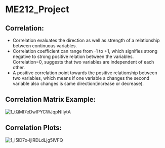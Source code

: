  # ME212_Project

## Correlation: 
- Correlation evaluates the direction as well as strength of a relationship between continuous variables. 
- Correlation coefficient can range from -1 to +1, which signifies strong negative to strong positive relation between the variables. Correlation=0, suggests that two variables are independent of each other. 
- A positive correlation point towards the positive relationship between two variables, which means if one variable a changes the second variable also changes is same direction(increase or decrease).

## Correlation Matrix Example:
![1_tQMI7eDwlPYCWJqpNIIytA](https://user-images.githubusercontent.com/84660318/178160272-aa46f6f7-2bbe-41cc-b649-60545f7f8108.png)

## Correlation Plots:
![1_i5lD7x-IjlRDLdLjg5IVFQ](https://user-images.githubusercontent.com/84660318/178160286-91a4dabf-cd84-4432-abcf-4b037426e431.png)


